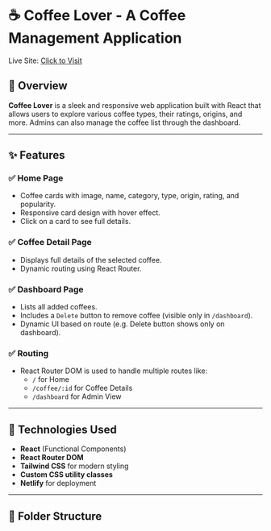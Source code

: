 # ☕ Coffee Lover - A Coffee Management Application

Live Site: [Click to Visit](https://glittery-cannoli-98cc64.netlify.app/)

## 🚀 Overview

**Coffee Lover** is a sleek and responsive web application built with React that allows users to explore various coffee types, their ratings, origins, and more. Admins can also manage the coffee list through the dashboard.

---

## ✨ Features

### ✅ Home Page
- Coffee cards with image, name, category, type, origin, rating, and popularity.
- Responsive card design with hover effect.
- Click on a card to see full details.

### ✅ Coffee Detail Page
- Displays full details of the selected coffee.
- Dynamic routing using React Router.
  
### ✅ Dashboard Page
- Lists all added coffees.
- Includes a `Delete` button to remove coffee (visible only in `/dashboard`).
- Dynamic UI based on route (e.g. Delete button shows only on dashboard).

### ✅ Routing
- React Router DOM is used to handle multiple routes like:
  - `/` for Home
  - `/coffee/:id` for Coffee Details
  - `/dashboard` for Admin View

---

## 🔧 Technologies Used

- **React** (Functional Components)
- **React Router DOM**
- **Tailwind CSS** for modern styling
- **Custom CSS utility classes**
- **Netlify** for deployment

---

## 📁 Folder Structure

